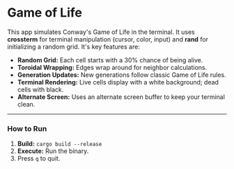 # Game of Life 

This app simulates Conway's Game of Life in the terminal. It uses **crossterm** for terminal manipulation (cursor, color, input) and **rand** for initializing a random grid.
It's key features are:

- **Random Grid:** Each cell starts with a 30% chance of being alive.
- **Toroidal Wrapping:** Edges wrap around for neighbor calculations.
- **Generation Updates:** New generations follow classic Game of Life rules.
- **Terminal Rendering:** Live cells display with a white background; dead cells with black.
- **Alternate Screen:** Uses an alternate screen buffer to keep your terminal clean.

---

### How to Run
1. **Build:** `cargo build --release`
2. **Execute:** Run the binary.
3. Press `q` to quit.
